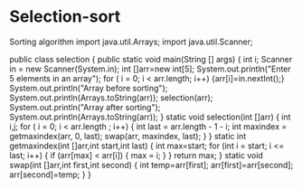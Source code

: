 # Selection-sort
Sorting algorithm
import java.util.Arrays;
import java.util.Scanner;

public class selection {
    public static void main(String [] args)
    {
        int i;
        Scanner in = new Scanner(System.in);
        int []arr=new int[5];
        System.out.println("Enter 5 elements in an array");
        for ( i = 0; i < arr.length; i++)
        {arr[i]=in.nextInt();}
        System.out.println("Array before sorting");
        System.out.println(Arrays.toString(arr));
        selection(arr);
        System.out.println("Array after sorting");
        System.out.println(Arrays.toString(arr));
    }
    static void selection(int []arr)
    {
        int i,j;
        for ( i = 0; i < arr.length ; i++) {
            int last = arr.length - 1 - i;
            int maxindex = getmaxindex(arr, 0, last);
            swap(arr, maxindex, last);
        }
    }
    static int getmaxindex(int []arr,int start,int last)
    {
        int max=start;
        for (int i = start; i <= last; i++) {
            if (arr[max] < arr[i]) {
                max = i;
            }
        }
            return max;
    }
    static void swap(int []arr,int first,int second)
    {
        int temp=arr[first];
        arr[first]=arr[second];
        arr[second]=temp;
    }
}
